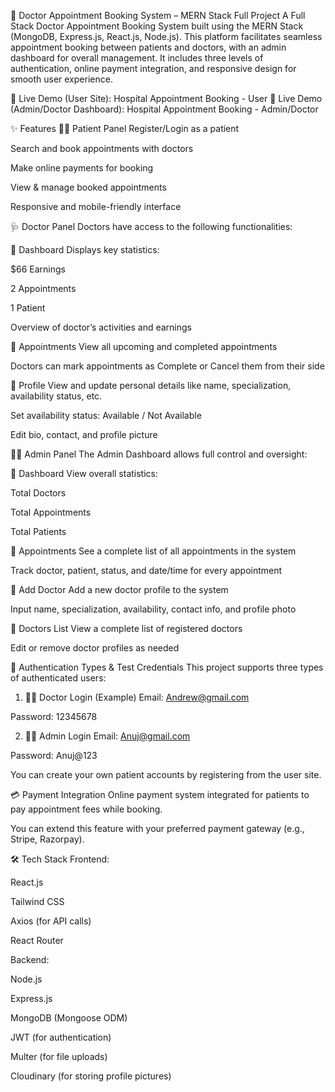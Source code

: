 🏥 Doctor Appointment Booking System – MERN Stack Full Project
A Full Stack Doctor Appointment Booking System built using the MERN Stack (MongoDB, Express.js, React.js, Node.js). This platform facilitates seamless appointment booking between patients and doctors, with an admin dashboard for overall management. It includes three levels of authentication, online payment integration, and responsive design for smooth user experience.

🔗 Live Demo (User Site): Hospital Appointment Booking - User
🔗 Live Demo (Admin/Doctor Dashboard): Hospital Appointment Booking - Admin/Doctor

✨ Features
👨‍⚕️ Patient Panel
Register/Login as a patient

Search and book appointments with doctors

Make online payments for booking

View & manage booked appointments

Responsive and mobile-friendly interface

🩺 Doctor Panel
Doctors have access to the following functionalities:

🔹 Dashboard
Displays key statistics:

$66 Earnings

2 Appointments

1 Patient

Overview of doctor’s activities and earnings

🔹 Appointments
View all upcoming and completed appointments

Doctors can mark appointments as Complete or Cancel them from their side

🔹 Profile
View and update personal details like name, specialization, availability status, etc.

Set availability status: Available / Not Available

Edit bio, contact, and profile picture

👨‍💼 Admin Panel
The Admin Dashboard allows full control and oversight:

🔹 Dashboard
View overall statistics:

Total Doctors

Total Appointments

Total Patients

🔹 Appointments
See a complete list of all appointments in the system

Track doctor, patient, status, and date/time for every appointment

🔹 Add Doctor
Add a new doctor profile to the system

Input name, specialization, availability, contact info, and profile photo

🔹 Doctors List
View a complete list of registered doctors

Edit or remove doctor profiles as needed

🔐 Authentication Types & Test Credentials
This project supports three types of authenticated users:

1. 🧑‍⚕️ Doctor Login (Example)
Email: Andrew@gmail.com

Password: 12345678

2. 👨‍💼 Admin Login
Email: Anuj@gmail.com

Password: Anuj@123

You can create your own patient accounts by registering from the user site.

💳 Payment Integration
Online payment system integrated for patients to pay appointment fees while booking.

You can extend this feature with your preferred payment gateway (e.g., Stripe, Razorpay).

🛠️ Tech Stack
Frontend:

React.js

Tailwind CSS

Axios (for API calls)

React Router

Backend:

Node.js

Express.js

MongoDB (Mongoose ODM)

JWT (for authentication)

Multer (for file uploads)

Cloudinary (for storing profile pictures)

